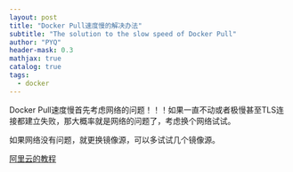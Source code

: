 ```yaml
---
layout: post
title: "Docker Pull速度慢的解决办法"
subtitle: "The solution to the slow speed of Docker Pull"
author: "PYQ"
header-mask: 0.3
mathjax: true
catalog: true
tags:
  - docker
---
```

Docker Pull速度慢首先考虑网络的问题！！！如果一直不动或者极慢甚至TLS连接都建立失败，那大概率就是网络的问题了，考虑换个网络试试。

如果网络没有问题，就更换镜像源，可以多试试几个镜像源。

[阿里云的教程](https://help.aliyun.com/document_detail/60750.html)